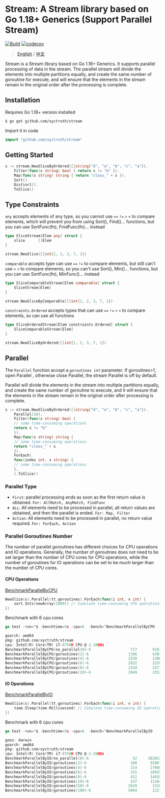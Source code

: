 # Stream: A Stream library based on Go 1.18+ Generics (Support Parallel Stream)

[![Build](https://github.com/xyctruth/stream/actions/workflows/build.yml/badge.svg?branch=main)](https://github.com/xyctruth/stream/actions/workflows/build.yml)
[![codecov](https://codecov.io/gh/xyctruth/stream/branch/main/graph/badge.svg?token=ZHMPMQP0CP)](https://codecov.io/gh/xyctruth/stream)

> [English](./README.md) / [中文](./README-ZH.md)

Stream is a Stream library based on Go 1.18+ Generics. It supports parallel processing of data in the stream. The parallel stream will divide the elements into multiple partitions equally, and create the same number of goroutine for execute, and will ensure that the elements in the stream remain in the original order after the processing is complete.

## Installation

Requires Go 1.18+ version installed

```bash
$ go get github.com/xyctruth/stream
```

Import it in code

```go
import "github.com/xyctruth/stream"
```

## Getting Started

```go
s := stream.NewSliceByOrdered([]string{"d", "a", "b", "c", "a"}).
    Filter(func(s string) bool { return s != "b" }).
    Map(func(s string) string { return "class_" + s }).
    Sort().
    Distinct().
    ToSlice()
```

## Type Constraints

`any` accepts elements of any type, so you cannot use `==` `!=` `>` `<` to compare elements, which will prevent you from using Sort(), Find()... functions, but you can use SortFunc(fn), FindFunc(fn)... instead

```go
type SliceStream[Elem any] struct {
    slice      []Elem
}

stream.NewSlice([]int{1, 2, 3, 7, 1})
```

`comparable` accepts type can use `==` `!=` to compare elements, but still can't use `>` `<` to compare elements, so you can't use Sort(), Min()... functions, but you can use SortFunc(fn), MinFunc()... instead

```go
type SliceComparableStream[Elem comparable] struct {
    SliceStream[Elem]
}

stream.NewSliceByComparable([]int{1, 2, 3, 7, 1})
```

`constraints.Ordered` accepts types that can use `==` `!=` `>` `<`  to compare elements, so can use all functions

```go
type SliceOrderedStream[Elem constraints.Ordered] struct {
    SliceComparableStream[Elem]
}

stream.NewSliceByOrdered([]int{1, 2, 3, 7, 1})
```

## Parallel

The `Parallel` function accept a `goroutines int` parameter. If goroutines>1, open Parallel , otherwise close Parallel, the stream Parallel is off by default.

Parallel will divide the elements in the stream into multiple partitions equally, and create the same number of goroutine to execute, and it will ensure that the elements in the stream remain in the original order after processing is complete.

```go
s := stream.NewSliceByOrdered([]string{"d", "a", "b", "c", "a"}).
    Parallel(10).
    Filter(func(s string) bool {
    // some time-consuming operations
    return s != "b"
    }).
    Map(func(s string) string {
    // some time-consuming operations
    return "class_" + s
    }).
    ForEach(
    func(index int, s string) {
    // some time-consuming operations
    },
    ).ToSlice()
```

### Parallel Type

- `First`: parallel processing ends as soon as the first return value is obtained. `For: AllMatch, AnyMatch, FindFunc`
- `ALL`: All elements need to be processed in parallel, all return values are obtained, and then the parallel is ended. `For: Map, Filter`
- `Action`: All elements need to be processed in parallel, no return value required. `For: ForEach, Action`

### Parallel Goroutines Number

The number of parallel goroutines has different choices for CPU operations and IO operations. Generally, the number of goroutines does not need to be set larger than the number of CPU cores for CPU operations, while the number of goroutines for IO operations can be set to be much larger than the number of CPU cores.

#### CPU Operations

[BenchmarkParallelByCPU](./parallel_test.go)

```go
NewSlice(s).Parallel(tt.goroutines).ForEach(func(i int, v int) {
    sort.Ints(newArray(1000)) // Simulate time-consuming CPU operations
})
```
Benchmark with 6 cpu cores
```go
go test -run=^$ -benchtime=5s -cpu=6  -bench=^BenchmarkParallelByCPU

goarch: amd64
pkg: github.com/xyctruth/stream
cpu: Intel(R) Core(TM) i7-8750H CPU @ 2.20GHz
BenchmarkParallelByCPU/no_parallel(0)-6         	     717	   9183119 ns/op
BenchmarkParallelByCPU/goroutines(2)-6          	    1396	   4303113 ns/op
BenchmarkParallelByCPU/goroutines(4)-6          	    2539	   2388197 ns/op
BenchmarkParallelByCPU/goroutines(6)-6          	    2932	   2159407 ns/op
BenchmarkParallelByCPU/goroutines(8)-6          	    2334	   2577405 ns/op
BenchmarkParallelByCPU/goroutines(10)-6         	    2649	   2352926 ns/op
```

#### IO Operations

[BenchmarkParallelByIO](./parallel_test.go)

```go
NewSlice(s).Parallel(tt.goroutines).ForEach(func(i int, v int) {
    time.Sleep(time.Millisecond) // Simulate time-consuming IO operations
})
```
Benchmark with 6 cpu cores
```go
go test -run=^$ -benchtime=5s -cpu=6  -bench=^BenchmarkParallelByIO

goos: darwin
goarch: amd64
pkg: github.com/xyctruth/stream
cpu: Intel(R) Core(TM) i7-8750H CPU @ 2.20GHz
BenchmarkParallelByIO/no_parallel(0)-6          	      52	 102023558 ns/op
BenchmarkParallelByIO/goroutines(2)-6           	     100	  55807303 ns/op
BenchmarkParallelByIO/goroutines(4)-6           	     214	  27868725 ns/op
BenchmarkParallelByIO/goroutines(6)-6           	     315	  18925789 ns/op
BenchmarkParallelByIO/goroutines(8)-6           	     411	  14439700 ns/op
BenchmarkParallelByIO/goroutines(10)-6          	     537	  11164758 ns/op
BenchmarkParallelByIO/goroutines(50)-6          	    2629	   2310602 ns/op
BenchmarkParallelByIO/goroutines(100)-6         	    5094	   1221887 ns/op
```

